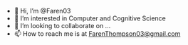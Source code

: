 - 👋 Hi, I’m @Faren03
- 👀 I’m interested in Computer and Cognitive Science 
- 💞️ I’m looking to collaborate on ...
- 📫 How to reach me is at FarenThompson03@gmail.com

<!---
Faren03/Faren03 is a ✨ special ✨ repository because its `README.md` (this file) appears on your GitHub profile.
You can click the Preview link to take a look at your changes.
--->
